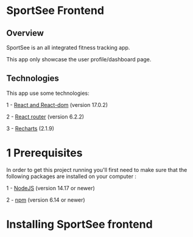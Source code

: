 # SportSee Frontend

## Overview

SportSee is an all integrated fitness tracking app.

This app only showcase the user profile/dashboard page.

## Technologies

This app use some technologies:

1 - [React and React-dom](https://reactjs.org/) (version 17.0.2)

2 - [React router](https://reactrouter.com/) (version 6.2.2)

3 - [Recharts](https://reactrouter.com/) (2.1.9)

# 1 Prerequisites

In order to get this project running you'll first need to make sure that the following packages are installed on your computer :

1 - [NodeJS](https://nodejs.org) (version 14.17 or newer)

2 - [npm](https://www.npmjs.com/) (version 6.14 or newer)

# Installing SportSee frontend
